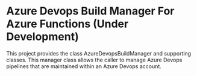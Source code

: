 Azure Devops Build Manager For Azure Functions (Under Development)
=======================================================

This project provides the class AzureDevopsBuildManager and supporting classes. This manager class allows
the caller to manage Azure Devops pipelines that are maintained within an Azure Devops account.
